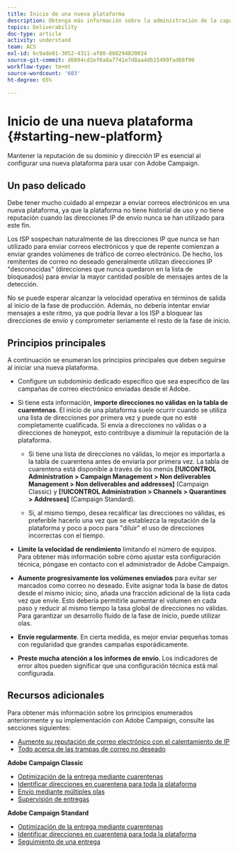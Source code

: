 ```yaml
---
title: Inicio de una nueva plataforma
description: Obtenga más información sobre la administración de la capacidad de envío al iniciar una nueva plataforma con Adobe Campaign.
topics: Deliverability
doc-type: article
activity: understand
team: ACS
exl-id: 6c9ade01-3052-4311-af80-888294820024
source-git-commit: d6094cd2ef0a8a7741e7d8aa4db15499fad08f90
workflow-type: tm+mt
source-wordcount: '603'
ht-degree: 65%

---
```


# Inicio de una nueva plataforma {#starting-new-platform}

Mantener la reputación de su dominio y dirección IP es esencial al configurar una nueva plataforma para usar con Adobe Campaign.

## Un paso delicado

Debe tener mucho cuidado al empezar a enviar correos electrónicos en una nueva plataforma, ya que la plataforma no tiene historial de uso y no tiene reputación cuando las direcciones IP de envío nunca se han utilizado para este fin.

Los ISP sospechan naturalmente de las direcciones IP que nunca se han utilizado para enviar correos electrónicos y que de repente comienzan a enviar grandes volúmenes de tráfico de correo electrónico. De hecho, los remitentes de correo no deseado generalmente utilizan direcciones IP &quot;desconocidas&quot; (direcciones que nunca quedaron en la lista de bloqueados) para enviar la mayor cantidad posible de mensajes antes de la detección.

No se puede esperar alcanzar la velocidad operativa en términos de salida al inicio de la fase de producción. Además, no debería intentar enviar mensajes a este ritmo, ya que podría llevar a los ISP a bloquear las direcciones de envío y comprometer seriamente el resto de la fase de inicio.

## Principios principales

A continuación se enumeran los principios principales que deben seguirse al iniciar una nueva plataforma.

* Configure un subdominio dedicado específico que sea específico de las campañas de correo electrónico enviadas desde el Adobe.

* Si tiene esta información, **importe direcciones no válidas en la tabla de cuarentenas**.
El inicio de una plataforma suele ocurrir cuando se utiliza una lista de direcciones por primera vez y puede que no esté completamente cualificada. Si envía a direcciones no válidas o a direcciones de honeypot, esto contribuye a disminuir la reputación de la plataforma.

   * Si tiene una lista de direcciones no válidas, lo mejor es importarla a la tabla de cuarentena antes de enviarla por primera vez. La tabla de cuarentena está disponible a través de los menús **[!UICONTROL Administration > Campaign Management > Non deliverables Management > Non deliverables and addresses]** (Campaign Classic) y **[!UICONTROL Administration > Channels > Quarantines > Addresses]** (Campaign Standard).

   * Si, al mismo tiempo, desea recalificar las direcciones no válidas, es preferible hacerlo una vez que se establezca la reputación de la plataforma y poco a poco para &quot;diluir&quot; el uso de direcciones incorrectas con el tiempo.

* **Limite la velocidad de rendimiento** limitando el número de equipos. Para obtener más información sobre cómo ajustar esta configuración técnica, póngase en contacto con el administrador de Adobe Campaign.

* **Aumente progresivamente los volúmenes enviados** para evitar ser marcados como correo no deseado. Evite asignar toda la base de datos desde el mismo inicio; sino, añada una fracción adicional de la lista cada vez que envíe. Esto debería permitirle aumentar el volumen en cada paso y reducir al mismo tiempo la tasa global de direcciones no válidas. Para garantizar un desarrollo fluido de la fase de inicio, puede utilizar olas.

* **Envíe regularmente**. En cierta medida, es mejor enviar pequeñas tomas con regularidad que grandes campañas esporádicamente.
* **Preste mucha atención a los informes de envío**. Los indicadores de error altos pueden significar que una configuración técnica está mal configurada.

## Recursos adicionales

Para obtener más información sobre los principios enumerados anteriormente y su implementación con Adobe Campaign, consulte las secciones siguientes:

* [Aumente su reputación de correo electrónico con el calentamiento de IP](../../help/additional-resources/increase-reputation-with-ip-warming.md)
* [Todo acerca de las trampas de correo no deseado](../../help/additional-resources/all-about-spam-traps.md)

**Adobe Campaign Classic**

* [Optimización de la entrega mediante cuarentenas](https://experienceleague.adobe.com/docs/campaign-classic/using/sending-messages/monitoring-deliveries/understanding-quarantine-management.html#optimizing-your-delivery-through-quarantines)
* [Identificar direcciones en cuarentena para toda la plataforma](https://experienceleague.adobe.com/docs/campaign-classic/using/sending-messages/monitoring-deliveries/understanding-quarantine-management.html#identifying-quarantined-addresses-for-the-entire-platform)
* [Envío mediante múltiples olas](https://experienceleague.adobe.com/docs/campaign-classic/using/sending-messages/key-steps-when-creating-a-delivery/steps-sending-the-delivery.html#sending-using-multiple-waves)
* [Supervisión de entregas](https://experienceleague.adobe.com/docs/campaign-classic/using/sending-messages/monitoring-deliveries/about-delivery-monitoring.html?lang=es)

**Adobe Campaign Standard**

* [Optimización de la entrega mediante cuarentenas](https://experienceleague.adobe.com/docs/campaign-standard/using/testing-and-sending/monitoring-messages/understanding-quarantine-management.html#optimizing-your-delivery-through-quarantines)
* [Identificar direcciones en cuarentena para toda la plataforma](https://experienceleague.adobe.com/docs/campaign-standard/using/testing-and-sending/monitoring-messages/understanding-quarantine-management.html)
* [Seguimiento de una entrega](https://experienceleague.adobe.com/docs/campaign-standard/using/testing-and-sending/monitoring-messages/monitoring-a-delivery.html)
